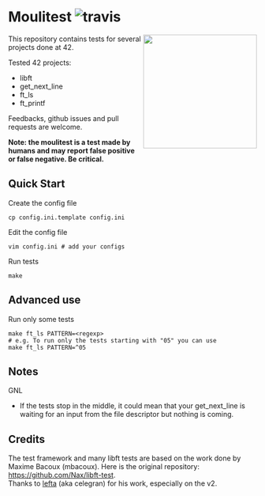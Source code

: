 # Moulitest ![travis](https://travis-ci.org/yyang42/moulitest.svg?branch=master)

<img align="right" height="230" src="http://i.imgur.com/3p0Xg7Z.png">

This repository contains tests for several projects done at 42.

Tested 42 projects:

* libft
* get_next_line
* ft_ls
* ft_printf

Feedbacks, github issues and pull requests are welcome.

**Note: the moulitest is a test made by humans and may report false positive or false negative. Be critical.**

## Quick Start
Create the config file

	cp config.ini.template config.ini

Edit the config file

	vim config.ini # add your configs

Run tests
	
	make

## Advanced use
Run only some tests

	make ft_ls PATTERN=<regexp>
	# e.g. To run only the tests starting with "05" you can use
	make ft_ls PATTERN=^05

Notes
---
GNL

* If the tests stop in the middle, it could mean that your get_next_line is waiting for an input from the file descriptor but nothing is coming.

Credits
---

The test framework and many libft tests are based on the work done by Maxime Bacoux (mbacoux). 
Here is the original repository: https://github.com/Nax/libft-test.  
Thanks to [lefta](https://github.com/lefta) (aka celegran) for his work, especially on the v2.
